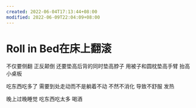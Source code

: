 ```yaml
---
created: 2022-06-04T17:13:44+08:00
modified: 2022-06-09T22:04:09+08:00
---
```


# Roll in Bed在床上翻滚

不仅要侧翻 正反颠倒 还要垫高后背的同时垫高脖子 用被子和圆枕垫高手臂 抬高小桌板

吃东西吃多了 需要到处走动而不是躺着不动 不然不消化 导致不舒服 发热

晚上过晚睡觉 吃东西吃太多 喝酒

